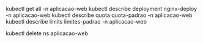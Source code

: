 
kubectl get all -n aplicacao-web
kubectl describe deployment nginx-deploy -n aplicacao-web
kubectl describe quota quota-padrao -n aplicacao-web
kubectl describe limits limites-padrao -n aplicacao-web

kubectl delete ns aplicacao-web

